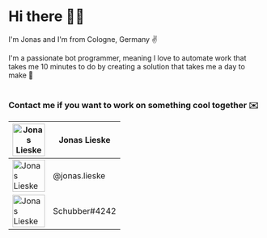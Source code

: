 # Hi there 👋🏼

I'm Jonas and I'm from Cologne, Germany ✌️

I'm a passionate bot programmer, meaning I love to automate work that takes me 10 minutes to do by creating a solution
that takes me a day to make 🥴
<br><br>

### Contact me if you want to work on something cool together ✉️

| <img src="media/linkedin.png" height="64" alt="Jonas Lieske" style=" vertical-align:middle;">           | <a href="https://www.linkedin.com/in/jonas-lieske-aa965b1bb/"><p style="text-align:center;display:inline-block;">Jonas Lieske</p></a> |
|---------------------------------------------------------------------------------------------------------|---------------------------------------------------------------------------------------------------------------------------------------|
| <img src="media/instagram.png" height="64" alt="Jonas Lieske" style=" vertical-align:middle;">          | <a href="https://www.instagram.com/jonas.lieske/"><p style="text-align:center;display:inline-block;">@jonas.lieske</p></a>            |
| <img src="media/discord.png" height="64" alt="Jonas Lieske" style=" vertical-align:middle; align:left"> | <a href="https://discordapp.com/users/282623078410747904"><p style="text-align:center;display:inline-block;">Schubber#4242</p></a>            |

<br>
